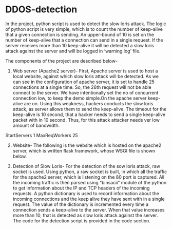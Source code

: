 # DDOS-detection

In the project, python script is used to detect the slow loris attack. The logic of python script is very simple,
which is to count the number of keep-alive that a given connection is sending. An upper-bound of 10 is set on the
number of keep-alive that a connection can send in a single request. If the server receives more than 10 keep-alive
it will be detected a slow loris attack against the server and will be logged in ‘warning.log’ file.

The components of the project are described below-

1.	Web server (Apache2 server)- First, Apache server is used to host a local website, against which slow loris attack will be detected.
As we can see in the configuration of apache server, it is set to handle 25 connections at a single time. So, the 26th 
request will not be able connect to the server. We have intentionally set the no of concurrent connection low, to
keep the demo simple.On the apache server keep-alive are on. Using this weakness, hackers conducts the slow loris attack, 
as server allows them to send the keep-alive. The timeout for the keep-alive is 10 second, that a hacker needs to send a
single keep-alive packet with in 10 second. Thus, for this attack attacker needs ver low amount of bandwidth.

  StartServers 1
  MaxReqWorkers 25

2.	Website- The following is the website which is hosted on the apache2 server, which is written flask framework, whose
WSGI file is shown below.                           
                          
3.	Detection of Slow Loris-
For the detection of the sow loris attack, raw socket is used. Using python, a raw socket is built, in which all the traffic
for the apache2 server, which is listening on the 80 port is captured. All the incoming traffic is then parsed using “binsacii”
module of the python to get information about the IP and TCP headers of the incoming requests. A python dictionary is used to 
record information about the incoming connections and the keep alive they have sent with in a single request. The value of the
dictionary is incremented every time a connection sends a keep-alive to the server. When that value increases more than 10, that
is detected as slow loris attack against the server. The code for the detection script is provided in the code section.

                         
                  
